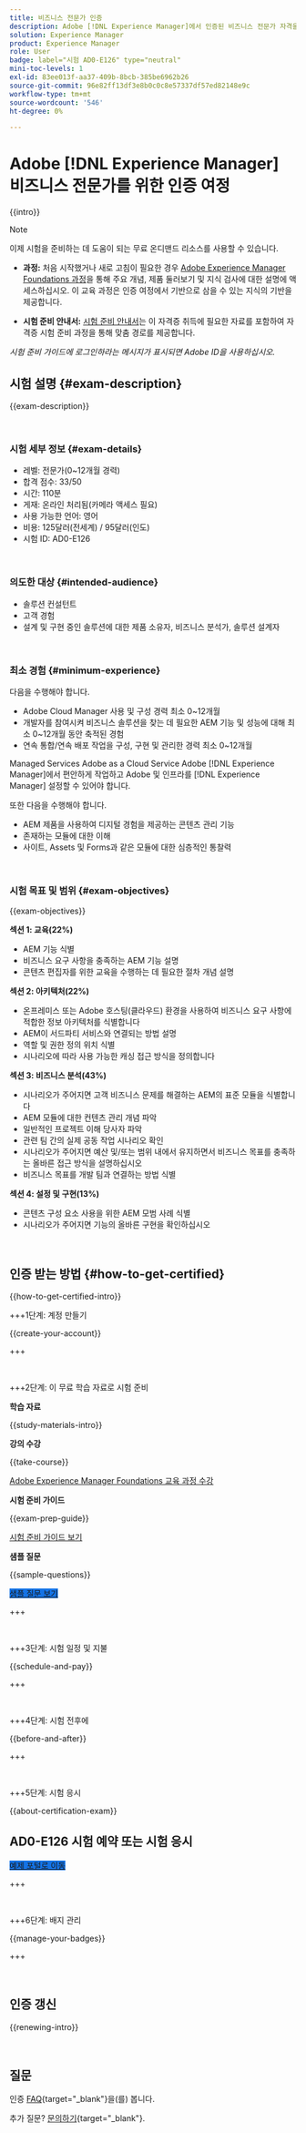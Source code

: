 ```yaml
---
title: 비즈니스 전문가 인증
description: Adobe [!DNL Experience Manager]에서 인증된 비즈니스 전문가 자격을 취득하는 방법에 대해 알아봅니다.
solution: Experience Manager
product: Experience Manager
role: User
badge: label="시험 AD0-E126" type="neutral"
mini-toc-levels: 1
exl-id: 83ee013f-aa37-409b-8bcb-385be6962b26
source-git-commit: 96e82ff13df3e8b0c0c8e57337df57ed82148e9c
workflow-type: tm+mt
source-wordcount: '546'
ht-degree: 0%

---
```


# Adobe [!DNL Experience Manager] 비즈니스 전문가를 위한 인증 여정

{{intro}}

>[!NOTE]
>
>이제 시험을 준비하는 데 도움이 되는 무료 온디맨드 리소스를 사용할 수 있습니다.
>
>* **과정:** 처음 시작했거나 새로 고침이 필요한 경우 [Adobe Experience Manager Foundations 과정](https://app.rockinfo.com/courses/240)을 통해 주요 개념, 제품 둘러보기 및 지식 검사에 대한 설명에 액세스하십시오. 이 교육 과정은 인증 여정에서 기반으로 삼을 수 있는 지식의 기반을 제공합니다.
>
>* **시험 준비 안내서:** [시험 준비 안내서](https://app.rockinfo.com/courses/122)는 이 자격증 취득에 필요한 자료를 포함하여 자격증 시험 준비 과정을 통해 맞춤 경로를 제공합니다.
>
>_시험 준비 가이드에 로그인하라는 메시지가 표시되면 Adobe ID을 사용하십시오._

## 시험 설명 {#exam-description}

{{exam-description}}

<br>

### 시험 세부 정보 {#exam-details}

* 레벨: 전문가(0~12개월 경력)
* 합격 점수: 33/50
* 시간: 110분
* 게재: 온라인 처리됨(카메라 액세스 필요)
* 사용 가능한 언어: 영어
* 비용: 125달러(전세계) / 95달러(인도)
* 시험 ID: AD0-E126

<br>

### 의도한 대상 {#intended-audience}

* 솔루션 컨설턴트
* 고객 경험
* 설계 및 구현 중인 솔루션에 대한 제품 소유자, 비즈니스 분석가, 솔루션 설계자

<br>

### 최소 경험 {#minimum-experience}

다음을 수행해야 합니다.

* Adobe Cloud Manager 사용 및 구성 경력 최소 0~12개월
* 개발자를 참여시켜 비즈니스 솔루션을 찾는 데 필요한 AEM 기능 및 성능에 대해 최소 0~12개월 동안 축적된 경험
* 연속 통합/연속 배포 작업을 구성, 구현 및 관리한 경력 최소 0~12개월

Managed Services Adobe as a Cloud Service Adobe [!DNL Experience Manager]에서 편안하게 작업하고 Adobe 및 인프라를 [!DNL Experience Manager] 설정할 수 있어야 합니다.

또한 다음을 수행해야 합니다.

* AEM 제품을 사용하여 디지털 경험을 제공하는 콘텐츠 관리 기능
* 존재하는 모듈에 대한 이해
* 사이트, Assets 및 Forms과 같은 모듈에 대한 심층적인 통찰력

<br>

### 시험 목표 및 범위 {#exam-objectives}

{{exam-objectives}}

**섹션 1: 교육(22%)**

* AEM 기능 식별
* 비즈니스 요구 사항을 충족하는 AEM 기능 설명
* 콘텐츠 편집자를 위한 교육을 수행하는 데 필요한 절차 개념 설명

**섹션 2: 아키텍처(22%)**

* 온프레미스 또는 Adobe 호스팅(클라우드) 환경을 사용하여 비즈니스 요구 사항에 적합한 정보 아키텍처를 식별합니다
* AEM이 서드파티 서비스와 연결되는 방법 설명
* 역할 및 권한 정의 위치 식별
* 시나리오에 따라 사용 가능한 캐싱 접근 방식을 정의합니다

**섹션 3: 비즈니스 분석(43%)**

* 시나리오가 주어지면 고객 비즈니스 문제를 해결하는 AEM의 표준 모듈을 식별합니다
* AEM 모듈에 대한 컨텐츠 관리 개념 파악
* 일반적인 프로젝트 이해 당사자 파악
* 관련 팀 간의 실제 공동 작업 시나리오 확인
* 시나리오가 주어지면 예산 및/또는 범위 내에서 유지하면서 비즈니스 목표를 충족하는 올바른 접근 방식을 설명하십시오
* 비즈니스 목표를 개발 팀과 연결하는 방법 식별

**섹션 4: 설정 및 구현(13%)**

* 콘텐츠 구성 요소 사용을 위한 AEM 모범 사례 식별
* 시나리오가 주어지면 기능의 올바른 구현을 확인하십시오

<br>

## 인증 받는 방법 {#how-to-get-certified}

{{how-to-get-certified-intro}}

+++1단계: 계정 만들기

{{create-your-account}}

+++

<br>

+++2단계: 이 무료 학습 자료로 시험 준비

**학습 자료**

{{study-materials-intro}}

**강의 수강**

{{take-course}}

[Adobe Experience Manager Foundations 교육 과정 수강](https://app.rockinfo.com/courses/240)

**시험 준비 가이드**

{{exam-prep-guide}}

[시험 준비 가이드 보기](https://app.rockinfo.com/courses/122)


**샘플 질문**

{{sample-questions}}

<a href="https://scorpion.caveon.com/launchpad/ad0-e126-adobe-experience-manager-business-practitioner-professional-copy-ddww4w" target="_blank" class="spectrum-Button spectrum-Button--fill spectrum-Button--accent spectrum-Button--sizeM is-margin-bottom-big-big at-element-click-tracking" style="background-color:#1473E6">

<span class="spectrum-Button-label has-no-wrap">
   샘플 질문 보기
</span>
</a>

+++

<br>

+++3단계: 시험 일정 및 지불

{{schedule-and-pay}}

+++

<br>

+++4단계: 시험 전후에

{{before-and-after}}

+++

<br>

+++5단계: 시험 응시

{{about-certification-exam}}

## AD0-E126 시험 예약 또는 시험 응시

<a href="https://www.certmetrics.com/adobe/candidate/examity_sso.aspx?eid=AD0-E126" target="_blank" class="spectrum-Button spectrum-Button--fill spectrum-Button--accent spectrum-Button--sizeM is-margin-bottom-big-big at-element-click-tracking" style="background-color:#1473E6">

<span class="spectrum-Button-label has-no-wrap">
   예제 포털로 이동
</span>
</a>

+++

<br>

+++6단계: 배지 관리

{{manage-your-badges}}

+++

<br>

## 인증 갱신

{{renewing-intro}}

<br>

## 질문

인증 [FAQ](https://experienceleague.adobe.com/docs/certification/certification/faq.html){target="_blank"}을(를) 봅니다.

추가 질문? [문의하기](mailto:certif@adobe.com){target="_blank"}.